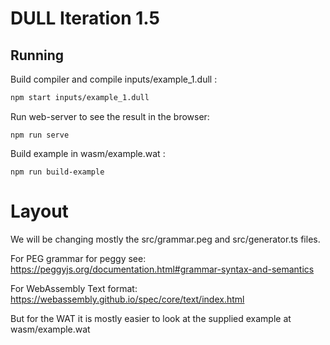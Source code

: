 DULL Iteration 1.5
==================

Running
-------

Build compiler and compile inputs/example_1.dull :
```bash
npm start inputs/example_1.dull
```

Run web-server to see the result in the browser:
```
npm run serve
```

Build example in wasm/example.wat :
```
npm run build-example
```

Layout
======

We will be changing mostly the src/grammar.peg and src/generator.ts files.

For PEG grammar for peggy see:
<https://peggyjs.org/documentation.html#grammar-syntax-and-semantics>

For WebAssembly Text format:
<https://webassembly.github.io/spec/core/text/index.html>

But for the WAT it is mostly easier to look at the supplied example at wasm/example.wat
